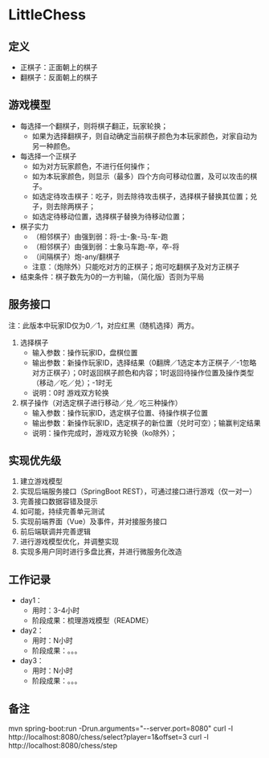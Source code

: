 # LittleChess

## 定义
- 正棋子：正面朝上的棋子
- 翻棋子：反面朝上的棋子

## 游戏模型
- 每选择一个翻棋子，则将棋子翻正，玩家轮换；
    - 如果为选择翻棋子，则自动确定当前棋子颜色为本玩家颜色，对家自动为另一种颜色。
- 每选择一个正棋子
    - 如为对方玩家颜色，不进行任何操作；
    - 如为本玩家颜色，则显示（最多）四个方向可移动位置，及可以攻击的棋子。
    - 如选定待攻击棋子：吃子，则去除待攻击棋子，选择棋子替换其位置；兑子，则去除两棋子；
    - 如选定待移动位置，选择棋子替换为待移动位置；
- 棋子实力
    - （相邻棋子）由强到弱：将-士-象-马-车-跑
    - （相邻棋子）由强到弱：士象马车跑-卒，卒-将
    - （间隔棋子）炮-any/翻棋子
    - 注意：（炮除外）只能吃对方的正棋子；炮可吃翻棋子及对方正棋子
- 结束条件：棋子数先为0的一方判输，（简化版）否则为平局

## 服务接口
注：此版本中玩家ID仅为0／1，对应红黑（随机选择）两方。
1. 选择棋子
    - 输入参数：操作玩家ID，盘棋位置
    - 输出参数：新操作玩家ID，选择结果（0翻牌／1选定本方正棋子／-1忽略对方正棋子）；0时返回棋子颜色和内容；1时返回待操作位置及操作类型（移动／吃／兑）；-1时无
    - 说明：0时 游戏双方轮换
1. 棋子操作（对选定棋子进行移动／兑／吃三种操作）
    - 输入参数：操作玩家ID，选定棋子位置、待操作棋子位置
    - 输出参数：新操作玩家ID，选定棋子的新位置（兑时可空）；输赢判定结果
    - 说明：操作完成时，游戏双方轮换（ko除外）；

## 实现优先级
1. 建立游戏模型
1. 实现后端服务接口（SpringBoot REST），可通过接口进行游戏（仅一对一）
1. 完善接口数据容错及提示
1. 如可能，持续完善单元测试
1. 实现前端界面（Vue）及事件，并对接服务接口
1. 前后端联调并完善逻辑
1. 进行游戏模型优化，并调整实现
1. 实现多用户同时进行多盘比赛，并进行微服务化改造

## 工作记录
- day1：
    - 用时：3-4小时
    - 阶段成果：梳理游戏模型（README）
 - day2：
    - 用时：N小时
    - 阶段成果：。。。
 - day3：
    - 用时：N小时
    - 阶段成果：。。。
    
## 备注
mvn spring-boot:run -Drun.arguments="--server.port=8080"
curl -l http://localhost:8080/chess/select?player=1&offset=3
curl -l http://localhost:8080/chess/step